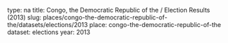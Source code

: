 type: na
title: Congo, the Democratic Republic of the / Election Results (2013)
slug: places/congo-the-democratic-republic-of-the/datasets/elections/2013
place: congo-the-democratic-republic-of-the
dataset: elections
year: 2013
